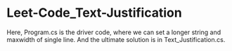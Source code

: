 # Leet-Code_Text-Justification
Here, Program.cs is the driver code, where we can set a longer string and maxwidth of single line. And the ultimate solution is in Text_Justification.cs.
